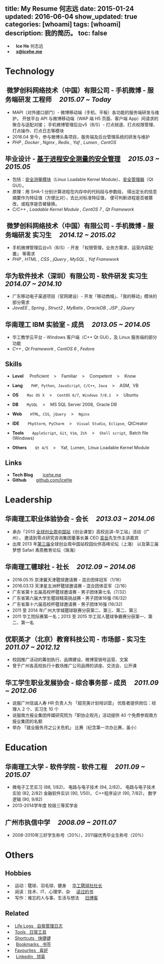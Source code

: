 title: My Resume 何志远
date: 2015-01-24
updated: 2016-06-04
show_updated: true
categories: [whoami]
tags: [whoami]
description: 我的简历。
toc: false
---

- <i class="fa fa-user-secret">&nbsp;</i>&nbsp; __Ice He__ 何志远
- <i class="fa fa-envelope">&nbsp;&nbsp;</i> __<x@icehe.me>__

# Technology

## **<span class="icon-weibo">&nbsp;</span>微梦创科网络技术（中国）有限公司 - 手机微博 - 服务端研发 工程师** &nbsp; &nbsp; *2015.07 ~ Today*
- MAPI（对外接口部门）- 微博移动端（手机、平板）各功能的服务端研发与维护，
开放平台 API 与微博移动端（WAP 端 H5 页面、客户端 App）间请求的聚合与适配对接；
手机微博管理后台v5（B/S）- 打点频道、打点权限管理、打点操作、打点日志等模块
- 2016.04 至今，参与微博头条项目，服务端及后台管理系统的研发与维护
- *PHP , Docker , Nginx , Redis , Yaf , Lumen , CentOS*

## **毕业设计 - [基于进程安全测量的安全管理](https://github.com/IceHe/secure_mgt_by_dynamic_measuring)** &nbsp; &nbsp; *2015.03 ~ 2015.05*
- 包括：[安全测量模块](https://github.com/IceHe/dimm)（Linux Loadable Kernel Module）、[安全管理器](https://github.com/IceHe/secure_monitor)（Qt GUI）。
- 原理：用 SHA-1 分别计算进程在内存中的代码段与参数段，
得出定长的信息摘要作为特征值（方便比对），去比对标准特征值，
便可判断进程是否被篡改，或程序是否被替换。
- *C/C++ , Loadable Kernel Module , CentOS 7 , Qt Framework*

## **<span class="icon-weibo">&nbsp;</span>微梦创科网络技术（中国）有限公司 - 手机微博 - 服务端研发 实习生** &nbsp; &nbsp; *2014.12 ~ 2015.02*
- 手机微博管理后台v5（B/S）- 开发 「权限管理，业务方需求、运营内容配置」 等需求
- *PHP , HTML , CSS , jQuery , MySQL , Yaf Framework*

## **华为软件技术（深圳）有限公司  - 软件研发 实习生** &nbsp; &nbsp; *2014.07 ~ 2014.10*
- 广东移动电子渠道项目（官网建设）- 开发「移动商城」、「我的移动」模块的部分需求
- *JavaEE , Spring , Struct2 , MyBatis , OracleDB , JSP , jQuery*

## **华南理工 IBM 实验室 - 成员** &nbsp; &nbsp; *2013.05 ~ 2014.05*
- 华工教学云平台 - Windows 客户端（C++ Qt GUI），及 Linux 服务端的部分功能
- *C++ , Qt Framework , CentOS 6 , Fedora*

## **Skills**

- __Level__ &nbsp; &nbsp; <i class="fa fa-trophy"></i> Proficient &nbsp; &nbsp;>&nbsp; &nbsp; <i class="fa fa-star"></i> Familiar &nbsp; &nbsp;>&nbsp; &nbsp; <i class="fa fa-star-half-o"></i> Competent &nbsp; &nbsp;>&nbsp; &nbsp; <i class="fa fa-star-o"></i> Know

- **Lang** &nbsp; &nbsp; &nbsp; <i class="fa fa-star-half-o"></i> `PHP`,&nbsp; `Python`,&nbsp; `JavaScript`,&nbsp; `C/C++`,&nbsp; `Java` &nbsp; &nbsp;>&nbsp; &nbsp; <i class="fa fa-star-o"></i> ASM,&nbsp; VB

- **OS** &nbsp; &nbsp; &nbsp; <i class="fa fa-star"></i>  `Mac OS X` &nbsp; &nbsp;>&nbsp; &nbsp; <i class="fa fa-star-half-o"></i> `CentOS 6/7`,&nbsp; `Windows 7/8.1` &nbsp; &nbsp;>&nbsp; &nbsp; <i class="fa fa-star-o"></i> Ubuntu

- **DB** &nbsp; &nbsp; &nbsp; <i class="fa fa-star-half-o"></i> `MySQL` &nbsp; &nbsp;>&nbsp; &nbsp; <i class="fa fa-star-o"></i> MS SQL Server 2008,&nbsp; Oracle DB

- **Web** &nbsp; &nbsp; &nbsp; <i class="fa fa-star-half-o"></i> `HTML`,&nbsp; `CSS`,&nbsp; `jQuery` &nbsp; &nbsp;>&nbsp; &nbsp;<i class="fa fa-star-o"></i> `Nginx`<!--,&nbsp; Redis-->

- **IDE** &nbsp; &nbsp; &nbsp; <i class="fa fa-star-half-o"></i> `PhpStorm`,&nbsp; `PyCharm` &nbsp; &nbsp;>&nbsp; &nbsp; <i class="fa fa-star-o"></i> `Visual Studio`,&nbsp; `Eclipse`,&nbsp; QtCreator

- **Tools** &nbsp; &nbsp; &nbsp; <i class="fa fa-star"></i> `AppleScript`,&nbsp; `Git`,&nbsp; `Vim`,&nbsp; `Zsh` &nbsp; &nbsp;>&nbsp; &nbsp; <i class="fa fa-star-half-o"></i> `Shell script`,&nbsp; Batch file (Windows)

- **Others** &nbsp; &nbsp; &nbsp; <i class="fa fa-star"></i> `Qt 4/5` &nbsp; &nbsp;>&nbsp; &nbsp; <i class="fa fa-star-o"></i> Yaf,&nbsp; Lumen,&nbsp; Linux Loadable Kernel Module

## **Links**

- **Tech Blog** &nbsp; &nbsp; &nbsp; <i class="fa fa-cube"> &nbsp;</i>[icehe.me](http://icehe.github.io/)
- **Github** &nbsp; &nbsp; &nbsp; <i class="fa fa-github"> &nbsp;</i>[github.com/IceHe](https://github.com/IceHe)

# Leadership

## **华南理工职业体验协会 - 会长** &nbsp; &nbsp; *2013.03 ~ 2014.06*
- 承办「2013 [全球创业周中国站](http://gcc.eweekchina.org/page/200)《创业课堂》高校巡讲-华工站」活动（广州），
邀请到零点研究咨询集团董事长兼 CEO [袁岳](http://baike.baidu.com/view/801470.htm)先生作主讲嘉宾
- 出席 2013 年[第三届](http://page.renren.com/600002531/note/911026751)全球创业周中国站校园伙伴高峰论坛（上海）
以及第三届梦想 Safari 素质教育论坛（珠海）

## **华南理工毽球社 - 社长** &nbsp; &nbsp; *2012.09 ~ 2014.06*
- 2016.05.15 京津冀天津毽球邀请赛 - 混合团体冠军（1/16）
- 2016.03.13 天津星五洲杯毽球邀请赛 - 混合团体亚军（2/16）
- 广东省第十五届高校杯毽球邀请赛 - 男子团体第七名（7/32）
- 广东省第六届大学生毽球精英挑战赛 - 男子团体16强 (16/32)
- 广东省第十六届高校杯毽球邀请赛 - 男子团体16强 (16/32)
- 2011 至 2014 年广州大学城毽球联赛分获第二、第三、第二、第三
- 2011 华工院际赛第一名；2013 至 2015 华工双人毽球争霸赛分获第一、第二、第一名

## **优职英才（北京）教育科技公司 - 市场部 - 实习生** &nbsp; &nbsp; *2011.07 ~ 2012.12*
- 校园推广活动的筹划执行、品牌建设、微博营销号运营、文案
- 曾于广州各高校执行十数场推广公司品牌的讲座、交流会、公开课

## **华工学生职业发展协会 - 综合事务部 - 成员** &nbsp; &nbsp; *2011.09 ~ 2012.06*
- 说服广州信诚人寿 HR 负责人为 「超完美计划培训营」 优胜者提供岗位：经理人 2 个、实习生 10 个
- 说服南方报业集团传媒研究院为「职协企观月」活动提供 40 个免费参观南方报业集团的名额
- 举办 「就业服务月之公关危机」 比赛（纪念第一次办比赛，虽小）

# Education

## **华南理工大学 - 软件学院 - 软件工程** &nbsp; &nbsp; *2011.09 ~ 2015.07*
- 微电子工艺实习 (88, 1/82)， 电路与电子技术 (94, 2/82)， 电路与电子技术实验 (82, 2/82)
金融软件实训 (90, 1/50)， C++程序设计 (90, 7/82)， 数字逻辑 (90, 9/82)
- 2013-2014学年度 校级三等奖学金

## **广州市执信中学** &nbsp; &nbsp; *2008.09 ~ 2011.07*
- 2008-2010年三好学生称号（20%），2011届优秀毕业生称号（20%）

# Others

## **Hobbies**
- <i class="fa fa-soccer-ball-o">&nbsp;</i> 运动：毽球、羽毛球、健身 &nbsp; &nbsp; <i class="fa fa-trophy"></i>[ 华工毽球社社长 ](#华南理工毽球社_-_社长_&nbsp;_&nbsp;_2012-09_~_2014-06)
- <i class="fa fa-book">&nbsp;</i> 阅读：技术、IT、心理学、杂 &nbsp; &nbsp; <span class="icon-douban"></span>[ 读过的书 ](http://book.douban.com/people/IceHeGZ/collect?sort=rating&start=0&mode=grid&tags_sort=count)
- <i class="fa fa-pencil-square-o">&nbsp;</i> 写作：难忘的人与事、生活与想法 &nbsp; &nbsp; <span class=" icon-qzone"> [ 旧博客 ](http://290841032.qzone.qq.com) </span>

## **Related**

- <i class="fa fa-calendar">&nbsp;</i> [Life Logs &nbsp; 自我管理日志](/lifelogs)
- <i class="fa fa-gears">&nbsp;</i> [Tools &nbsp; 日常工具](/tools)
- <i class="fa fa-keyboard-o">&nbsp;</i> [Shortcuts &nbsp; 快捷键](/mac_shortcuts)
- <i class="fa fa-bookmark-o">&nbsp;</i> &nbsp;[Bookmarks &nbsp; 书签](/bookmarks)
- <i class="fa fa-heart-o">&nbsp;</i> [Favourites &nbsp; 喜好](/favourites)
- <i class="fa fa-linkedin-square">&nbsp;</i>&nbsp; [Linkedin &nbsp; 领英](http://www.linkedin.com/in/%E5%BF%97%E8%BF%9C-%E4%BD%95-3ba09192)

<style type="text/css">
article .article-content h2 {
    margin-top: 1.8em;
    font-size: 105%;
    border-bottom: 0px;
}
</style>
